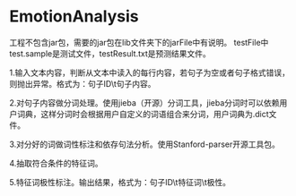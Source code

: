 # EmotionAnalysis
工程不包含jar包，需要的jar包在lib文件夹下的jarFile中有说明。
testFile中test.sample是测试文件，testResult.txt是预测结果文件。

1.输入文本内容，判断从文本中读入的每行内容，若句子为空或者句子格式错误，则抛出异常。格式为：句子ID\t句子内容。

2.对句子内容做分词处理。使用jieba（开源）分词工具，jieba分词时可以依赖用户词典，这样分词时会根据用户自定义的词语组合来分词，用户词典为.dict文件。

3.对分好的词做词性标注和依存句法分析。使用Stanford-parser开源工具包。

4.抽取符合条件的特征词。

5.特征词极性标注。输出结果，格式为：句子ID\t特征词\t极性。
